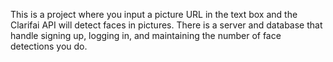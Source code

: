 This is a project where you input a picture URL in the text box and the Clarifai API will detect faces in pictures. There is a server and database that handle signing up, logging in, and maintaining the number of face detections you do. 
